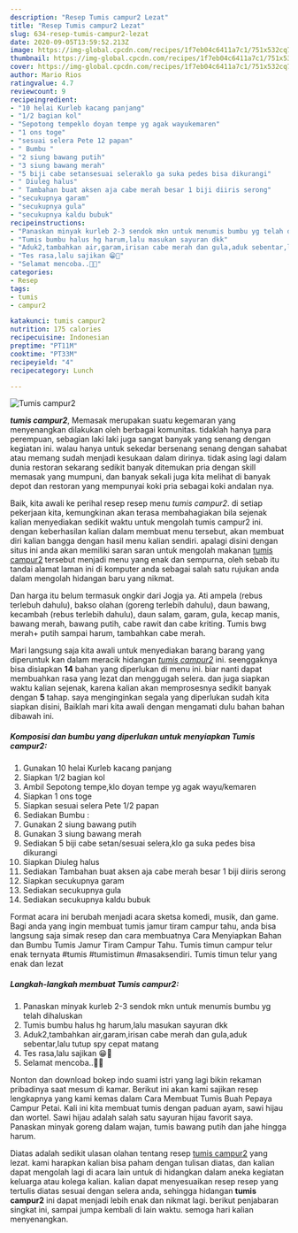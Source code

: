 ```yaml
---
description: "Resep Tumis campur2 Lezat"
title: "Resep Tumis campur2 Lezat"
slug: 634-resep-tumis-campur2-lezat
date: 2020-09-05T13:59:52.213Z
image: https://img-global.cpcdn.com/recipes/1f7eb04c6411a7c1/751x532cq70/tumis-campur2-foto-resep-utama.jpg
thumbnail: https://img-global.cpcdn.com/recipes/1f7eb04c6411a7c1/751x532cq70/tumis-campur2-foto-resep-utama.jpg
cover: https://img-global.cpcdn.com/recipes/1f7eb04c6411a7c1/751x532cq70/tumis-campur2-foto-resep-utama.jpg
author: Mario Rios
ratingvalue: 4.7
reviewcount: 9
recipeingredient:
- "10 helai Kurleb kacang panjang"
- "1/2 bagian kol"
- "Sepotong tempeklo doyan tempe yg agak wayukemaren"
- "1 ons toge"
- "sesuai selera Pete 12 papan"
- " Bumbu "
- "2 siung bawang putih"
- "3 siung bawang merah"
- "5 biji cabe setansesuai seleraklo ga suka pedes bisa dikurangi"
- " Diuleg halus"
- " Tambahan buat aksen aja cabe merah besar 1 biji diiris serong"
- "secukupnya garam"
- "secukupnya gula"
- "secukupnya kaldu bubuk"
recipeinstructions:
- "Panaskan minyak kurleb 2-3 sendok mkn untuk menumis bumbu yg telah dihaluskan"
- "Tumis bumbu halus hg harum,lalu masukan sayuran dkk"
- "Aduk2,tambahkan air,garam,irisan cabe merah dan gula,aduk sebentar,lalu tutup spy cepat matang"
- "Tes rasa,lalu sajikan 😁🙏"
- "Selamat mencoba..👩‍🍳"
categories:
- Resep
tags:
- tumis
- campur2

katakunci: tumis campur2 
nutrition: 175 calories
recipecuisine: Indonesian
preptime: "PT11M"
cooktime: "PT33M"
recipeyield: "4"
recipecategory: Lunch

---
```



![Tumis campur2](https://img-global.cpcdn.com/recipes/1f7eb04c6411a7c1/751x532cq70/tumis-campur2-foto-resep-utama.jpg)

<b><i>tumis campur2</i></b>, Memasak merupakan suatu kegemaran yang menyenangkan dilakukan oleh berbagai komunitas. tidaklah hanya para perempuan, sebagian laki laki juga sangat banyak yang senang dengan kegiatan ini. walau hanya untuk sekedar bersenang senang dengan sahabat atau memang sudah menjadi kesukaan dalam dirinya. tidak asing lagi dalam dunia restoran sekarang sedikit banyak ditemukan pria dengan skill memasak yang mumpuni, dan banyak sekali juga kita melihat di banyak depot dan restoran yang mempunyai koki pria sebagai koki andalan nya.

Baik, kita awali ke perihal resep resep menu <i>tumis campur2</i>. di setiap pekerjaan kita, kemungkinan akan terasa membahagiakan bila sejenak kalian menyediakan sedikit waktu untuk mengolah tumis campur2 ini. dengan keberhasilan kalian dalam membuat menu tersebut, akan membuat diri kalian bangga dengan hasil menu kalian sendiri. apalagi disini dengan situs ini anda akan memiliki saran saran untuk mengolah makanan <u>tumis campur2</u> tersebut menjadi menu yang enak dan sempurna, oleh sebab itu tandai alamat laman ini di komputer anda sebagai salah satu rujukan anda dalam mengolah hidangan baru yang nikmat.

Dan harga itu belum termasuk ongkir dari Jogja ya. Ati ampela (rebus terlebuh dahulu), bakso olahan (goreng terlebih dahulu), daun bawang, kecambah (rebus terlebih dahulu), daun salam, garam, gula, kecap manis, bawang merah, bawang putih, cabe rawit dan cabe kriting. Tumis bwg merah+ putih sampai harum, tambahkan cabe merah.


Mari langsung saja kita awali untuk menyediakan barang barang yang diperuntuk kan dalam meracik hidangan <u><i>tumis campur2</i></u> ini. seenggaknya bisa disiapkan <b>14</b> bahan yang diperlukan di menu ini. biar nanti dapat membuahkan rasa yang lezat dan menggugah selera. dan juga siapkan waktu kalian sejenak, karena kalian akan memprosesnya sedikit banyak dengan <b>5</b> tahap. saya menginginkan segala yang diperlukan sudah kita siapkan disini, Baiklah mari kita awali dengan mengamati dulu bahan bahan dibawah ini.

<!--inarticleads1-->

##### Komposisi dan bumbu yang diperlukan untuk menyiapkan Tumis campur2:

1. Gunakan 10 helai Kurleb kacang panjang
1. Siapkan 1/2 bagian kol
1. Ambil Sepotong tempe,klo doyan tempe yg agak wayu/kemaren
1. Siapkan 1 ons toge
1. Siapkan sesuai selera Pete 1/2 papan
1. Sediakan  Bumbu :
1. Gunakan 2 siung bawang putih
1. Gunakan 3 siung bawang merah
1. Sediakan 5 biji cabe setan/sesuai selera,klo ga suka pedes bisa dikurangi
1. Siapkan  Diuleg halus
1. Sediakan  Tambahan buat aksen aja cabe merah besar 1 biji diiris serong
1. Siapkan secukupnya garam
1. Sediakan secukupnya gula
1. Sediakan secukupnya kaldu bubuk


Format acara ini berubah menjadi acara sketsa komedi, musik, dan game. Bagi anda yang ingin membuat tumis jamur tiram campur tahu, anda bisa langsung saja simak resep dan cara membuatnya Cara Menyiapkan Bahan dan Bumbu Tumis Jamur Tiram Campur Tahu. Tumis timun campur telur enak ternyata #tumis #tumistimun #masaksendiri. Tumis timun telur yang enak dan lezat 

<!--inarticleads2-->

##### Langkah-langkah membuat Tumis campur2:

1. Panaskan minyak kurleb 2-3 sendok mkn untuk menumis bumbu yg telah dihaluskan
1. Tumis bumbu halus hg harum,lalu masukan sayuran dkk
1. Aduk2,tambahkan air,garam,irisan cabe merah dan gula,aduk sebentar,lalu tutup spy cepat matang
1. Tes rasa,lalu sajikan 😁🙏
1. Selamat mencoba..👩‍🍳


Nonton dan download bokep indo suami istri yang lagi bikin rekaman pribadinya saat mesum di kamar. Berikut ini akan kami sajikan resep lengkapnya yang kami kemas dalam Cara Membuat Tumis Buah Pepaya Campur Petai. Kali ini kita membuat tumis dengan paduan ayam, sawi hijau dan wortel. Sawi hijau adalah salah satu sayuran hijau favorit saya. Panaskan minyak goreng dalam wajan, tumis bawang putih dan jahe hingga harum. 

Diatas adalah sedikit ulasan olahan tentang resep <u>tumis campur2</u> yang lezat. kami harapkan kalian bisa paham dengan tulisan diatas, dan kalian dapat mengolah lagi di acara lain untuk di hidangkan dalam aneka kegiatan keluarga atau kolega kalian. kalian dapat menyesuaikan resep resep yang tertulis diatas sesuai dengan selera anda, sehingga hidangan <b>tumis campur2</b> ini dapat menjadi lebih enak dan nikmat lagi. berikut penjabaran singkat ini, sampai jumpa kembali di lain waktu. semoga hari kalian menyenangkan.
